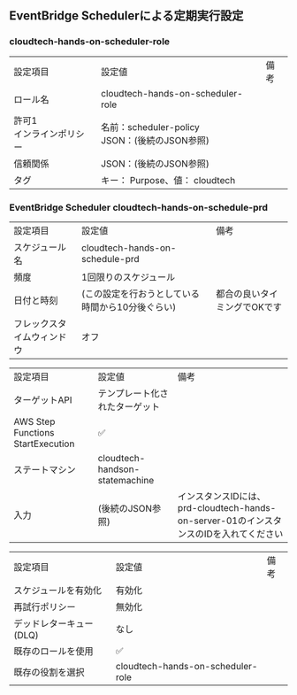 ## EventBridge Schedulerによる定期実行設定
### cloudtech-hands-on-scheduler-role
|  |  |  |
| - | - | - |
|  設定項目 | 設定値 | 備考 |
| ロール名 | cloudtech-hands-on-scheduler-role |  |
| 許可1<br>インラインポリシー | 名前：scheduler-policy<br>JSON：(後続のJSON参照) |  |
| 信頼関係 | JSON：(後続のJSON参照) |  |
| タグ | キー： Purpose、値： cloudtech |  |

### EventBridge Scheduler cloudtech-hands-on-schedule-prd
|  |  |  |
| - | - | - |
|  設定項目 | 設定値 | 備考 |
| スケジュール名 | cloudtech-hands-on-schedule-prd |  |
| 頻度 | 1回限りのスケジュール |  |
| 日付と時刻 | (この設定を行おうとしている時間から10分後ぐらい) | 都合の良いタイミングでOKです |
| フレックスタイムウィンドウ | オフ |  |

|  |  |  |
| - | - | - |
|  設定項目 | 設定値 | 備考 |
| ターゲットAPI | テンプレート化されたターゲット |  |
| AWS Step Functions StartExecution | ✅ |  |
| ステートマシン | cloudtech-handson-statemachine |  |
| 入力 | (後続のJSON参照) | インスタンスIDには、prd-cloudtech-hands-on-server-01のインスタンスのIDを入れてください |

|  |  |  |
| - | - | - |
|  設定項目 | 設定値 | 備考 |
| スケジュールを有効化 | 有効化 |  |
| 再試行ポリシー | 無効化 |  |
| デッドレターキュー(DLQ) | なし |  |
| 既存のロールを使用 | ✅ |  |
| 既存の役割を選択 | cloudtech-hands-on-scheduler-role |  |
